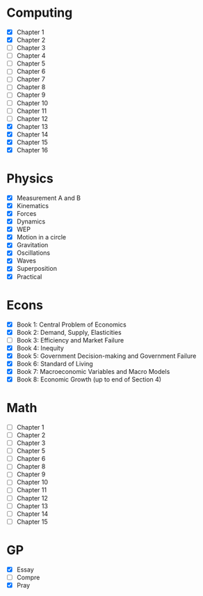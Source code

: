 # Computing
- [x] Chapter 1
- [x] Chapter 2
- [ ] Chapter 3
- [ ] Chapter 4
- [ ] Chapter 5
- [ ] Chapter 6
- [ ] Chapter 7
- [ ] Chapter 8
- [ ] Chapter 9
- [ ] Chapter 10
- [ ] Chapter 11
- [ ] Chapter 12
- [x] Chapter 13
- [x] Chapter 14
- [x] Chapter 15
- [x] Chapter 16
# Physics
- [x] Measurement A and B
- [x] Kinematics
- [x] Forces
- [x] Dynamics
- [x] WEP
- [x] Motion in a circle
- [x] Gravitation
- [x] Oscillations
- [x] Waves
- [x] Superposition
- [x] Practical
# Econs
- [x] Book 1: Central Problem of Economics
- [x] Book 2: Demand, Supply, Elasticities
- [ ] Book 3: Efficiency and Market Failure
- [x] Book 4: Inequity
- [x] Book 5: Government Decision-making and Government Failure
- [x] Book 6: Standard of Living
- [x] Book 7: Macroeconomic Variables and Macro Models
- [x] Book 8: Economic Growth (up to end of Section 4)
# Math
- [ ] Chapter 1
- [ ] Chapter 2
- [ ] Chapter 3
- [ ] Chapter 5
- [ ] Chapter 6
- [ ] Chapter 8
- [ ] Chapter 9
- [ ] Chapter 10
- [ ] Chapter 11
- [ ] Chapter 12
- [ ] Chapter 13
- [ ] Chapter 14
- [ ] Chapter 15
# GP
- [x] Essay
- [ ] Compre
- [x] Pray